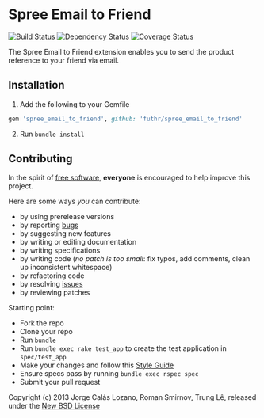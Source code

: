 # Spree Email to Friend

[![Build Status](https://travis-ci.org/futhr/spree_email_to_friend.png)](https://travis-ci.org/futhr/spree_email_to_friend)
[![Dependency Status](https://gemnasium.com/futhr/spree_email_to_friend.png)](https://gemnasium.com/futhr/spree_email_to_friend)
[![Coverage Status](https://coveralls.io/repos/futhr/spree_email_to_friend/badge.png?branch=master)](https://coveralls.io/r/futhr/spree_email_to_friend)

The Spree Email to Friend extension enables you to send the product reference to your friend via email.

## Installation

1. Add the following to your Gemfile
```ruby
gem 'spree_email_to_friend', github: 'futhr/spree_email_to_friend'
```

2. Run `bundle install`

## Contributing

In the spirit of [free software][1], **everyone** is encouraged to help improve this project.

Here are some ways *you* can contribute:

* by using prerelease versions
* by reporting [bugs][2]
* by suggesting new features
* by writing or editing documentation
* by writing specifications
* by writing code (*no patch is too small*: fix typos, add comments, clean up inconsistent whitespace)
* by refactoring code
* by resolving [issues][2]
* by reviewing patches

Starting point:

* Fork the repo
* Clone your repo
* Run `bundle`
* Run `bundle exec rake test_app` to create the test application in `spec/test_app`
* Make your changes and follow this [Style Guide](https://github.com/thoughtbot/guides)
* Ensure specs pass by running `bundle exec rspec spec`
* Submit your pull request

Copyright (c) 2013 Jorge Calás Lozano, Roman Smirnov, Trung Lê, released under the [New BSD License][3]

[1]: http://www.fsf.org/licensing/essays/free-sw.html
[2]: https://github.com/futhr/spree_email_to_friend/issues
[3]: https://github.com/futhr/spree_email_to_friend/tree/master/LICENSE
